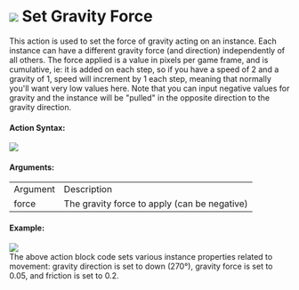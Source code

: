 #  ![](https://gms.magecorn.com/Manual/assets/Images/Scripting_Reference/Drag_And_Drop/Reference/Movement/i_Movement_Set_Gravity_Force.png) Set Gravity Force

This action is used to set the force of gravity acting on an instance.
Each instance can have a different gravity force (and direction)
independently of all others. The force applied is a value in pixels per
game frame, and is cumulative, ie: it is added on each step, so if you
have a speed of 2 and a gravity of 1, speed will increment by 1 each
step, meaning that normally you'll want very low values here. Note that
you can input negative values for gravity and the instance will be
"pulled" in the opposite direction to the gravity direction.

#### Action Syntax:

  
![](https://gms.magecorn.com/Manual/assets/Images/Scripting_Reference/Drag_And_Drop/Reference/Movement/a_Movement_Set_Gravity_Force.png)  

#### Arguments:

|          |                                              |
|----------|----------------------------------------------|
| Argument | Description                                  |
| force    | The gravity force to apply (can be negative) |

#### Example:

  
![](https://gms.magecorn.com/Manual/assets/Images/Scripting_Reference/Drag_And_Drop/Reference/Movement/e_Movement_Set_Gravity_Direction.png)  
The above action block code sets various instance properties related to
movement: gravity direction is set to down (270°), gravity force is set
to 0.05, and friction is set to 0.2.
